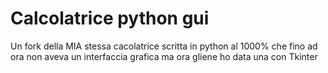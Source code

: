 <H1>Calcolatrice python gui</H1>
Un fork della MIA stessa cacolatrice scritta in python  al 1000% che fino ad ora non aveva un interfaccia grafica ma ora gliene ho data una con Tkinter
